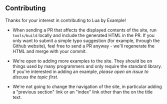 ## Contributing

Thanks for your interest in contributing to Lua by Example!

* When sending a PR that affects the displayed contents of the site, run
  `tools/build` locally and include the generated HTML in the PR. If you
  only want to submit a simple typo suggestion (for example, through the
  Github website), feel free to send a PR anyway - we'll regenerate the
  HTML and merge with your commit.

* We're open to adding more examples to the site. They should be on things
  used by many programmers and only require the standard library. If you're
  interested in adding an example, _please open an issue to discuss the topic
  first_.

* We're not going to change the navigation of the site, in particular adding
  a "previous section" link or an "index" link other than the on the title
  text.
